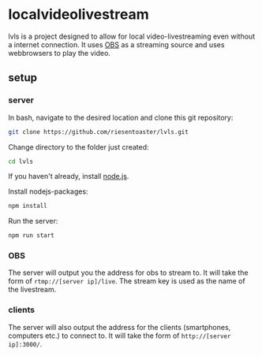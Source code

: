 # localvideolivestream

lvls is a project designed to allow for local video-livestreaming even without a internet connection. It uses [OBS](www.obsproject.com) as a streaming source and uses webbrowsers to play the video.

## setup

### server

In bash, navigate to the desired location and clone this git repository: 

```bash
git clone https://github.com/riesentoaster/lvls.git
```

Change directory to the folder just created:
```bash
cd lvls
```

If you haven't already, install [node.js](https://nodejs.org/en/download/).

Install nodejs-packages:
```bash
npm install
```

Run the server:
```bash
npm run start
```

### OBS

The server will output you the address for obs to stream to. It will take the form of `rtmp://[server ip]/live`.
The stream key is used as the name of the livestream.

### clients

The server will also output the address for the clients (smartphones, computers etc.) to connect to. It will take the form of `http://[server ip]:3000/`.
